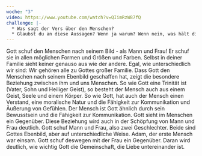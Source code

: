 ```yaml
---
woche: "3"
video: https://www.youtube.com/watch?v=QIimRzW87fQ
challenge: |-
  * Was sagt der Vers über den Menschen?
  * Glaubst du an diese Aussagen? Wenn ja warum? Wenn nein, was hält dich ab?
---
```


Gott schuf den Menschen nach seinem Bild - als Mann und Frau!
Er schuf sie in allen möglichen Formen und Größen und Farben. Selbst in deiner Familie sieht keiner genauso aus wie der andere. Egal, wie unterschiedlich wir sind: Wir gehören alle zu Gottes großer Familie. Dass Gott den Menschen nach seinem Ebenbild geschaffen hat, zeigt die besondere Beziehung zwischen ihm und uns Menschen. So wie Gott eine Trinität ist (Vater, Sohn und Heiliger Geist), so besteht der Mensch auch aus einem Geist, Seele und einem Körper. So wie Gott, hat auch der Mensch einen Verstand, eine moralische Natur und die Fähigkeit zur Kommunikation und Äußerung von Gefühlen. Der Mensch ist Gott ähnlich durch sein Bewusstsein und die Fähigkeit zur Kommunikation. Gott sieht im Menschen ein Gegenüber. Diese Beziehung wird auch in der Schöpfung von Mann und Frau deutlich. Gott schuf Mann und Frau, also zwei Geschlechter. Beide sind Gottes Ebenbild, aber auf unterschiedliche Weise. Adam, der erste Mensch war einsam. Gott schuf deswegen mit der Frau ein Gegenüber. Daran wird deutlich, wie wichtig Gott die Gemeinschaft, die Liebe untereinander ist.
